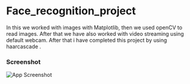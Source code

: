 # Face_recognition_project

In this we worked with images with Matplotlib, then we used
openCV to read images. After that we have also worked with video streaming
using default webcam. After that i have completed this project by using haarcascade
.

### Screenshot
![App Screenshot](https://github.com/Sanjeev-coder/Face_recognition_project/blob/main/Screenshot%202022-02-16%20at%208.23.17%20PM.png?raw=true)
